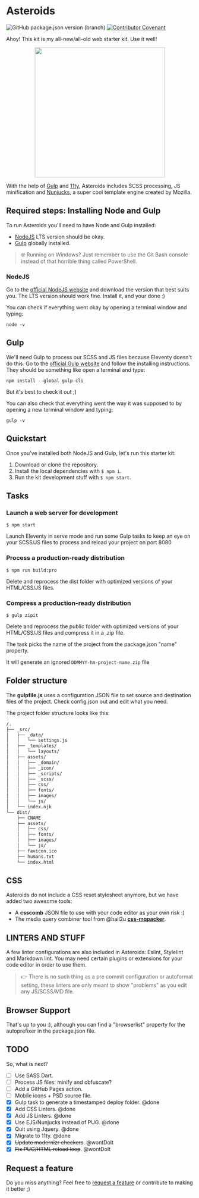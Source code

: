 
# Asteroids

![GitHub package.json version (branch)](https://img.shields.io/github/package-json/v/spacenomads/Asteroids/main?label=Version&labelColor=414141&color=ffcc00)
 [![Contributor Covenant](https://img.shields.io/badge/Contributor%20Covenant-2.1-4baaaa.svg?labelColor=%23414141&color=%23ffcc00)](code_of_conduct.md)

Ahoy! This kit is my all-new/all-old web starter kit. Use it well!

<center>
<img src="asteroids-700.png" width="350" alt="">
</center>

With the help of [Gulp](https://gulpjs.com) and [11ty](https://www.11ty.dev/), Asteroids includes SCSS processing, JS minification and [Nunjucks](https://mozilla.github.io/nunjucks/), a super cool template engine created by Mozilla.

## Required steps: Installing Node and Gulp

To run Asteroids you'll need to have Node and Gulp installed:

- [NodeJS](https://nodejs.org/en) LTS version should be okay.
- [Gulp](https://gulpjs.com/) globally installed.

> 🤓 Running on Windows? Just remember to use the Git Bash console instead of that horrible thing called PowerShell.

### NodeJS

Go to the [official NodeJS website](https://nodejs.org/en) and download the version that best suits you. The LTS version should work fine. Install it, and your done :)

You can check if everything went okay by opening a terminal window and typing:

```shell
node -v
```

## Gulp

We'll need Gulp to process our SCSS and JS files because Eleventy doesn't do this.
Go to the [official Gulp website](https://gulpjs.com/docs/en/getting-started/quick-start) and follow the installing instructions. They should be something like open a terminal and type:

```shell
npm install --global gulp-cli
```

But it's best to check it out ;)

You can also check that everything went the way it was supposed to by opening a new terminal window and typing:

```shell
gulp -v
```

## Quickstart

Once you've installed both NodeJS and Gulp, let's run this starter kit:

1. Download or clone the repository.
2. Install the local dependencies with `$ npm i`.
3. Run the kit development stuff with `$ npm start`.

## Tasks

### Launch a web server for development

```shell
$ npm start
```

Launch Eleventy in serve mode and run some Gulp tasks to keep an eye on your SCSS/JS files to process and reload your project on port 8080

### Process a production-ready distribution

```shell
$ npm run build:pro
```

Delete and reprocess the dist folder with optimized versions of your HTML/CSS/JS files.

### Compress a production-ready distribution

```shell
$ gulp zipit
```

Delete and reprocess the public folder with optimized versions of your HTML/CSS/JS files and compress it in a .zip file.

The task picks the name of the project from the package.json "name" property.

It will generate an ignored `DDMMYY-hm-project-name.zip` file

## Folder structure

The **gulpfile.js** uses a configuration JSON file to set source and destination files of the project.
Check config.json out and edit what you need.

The project folder structure looks like this:

```txt
/.
├── _src/
│   ├── _data/
│   │   └── settings.js
│   ├── _templates/
│   │   └── layouts/
│   ├── assets/
│   │   ├── _domain/
│   │   ├── _icon/
│   │   ├── _scripts/
│   │   ├── _scss/
│   │   ├── css/
│   │   ├── fonts/
│   │   ├── images/
│   │   └── js/
│   └── index.njk
└── dist/
    ├── CNAME
    ├── assets/
    │   ├── css/
    │   ├── fonts/
    │   ├── images/
    │   └── js/
    ├── favicon.ico
    ├── humans.txt
    └── index.html

```

## CSS

Asteroids do not include a CSS reset stylesheet anymore, but we have added two awesome tools:

- A **csscomb** JSON file to use with your code editor as your own risk :)
- The media query combiner tool from @hail2u [**css-mqpacker**](https://github.com/hail2u/node-css-mqpacker/pkgs/npm/css-mqpacker).

## LINTERS AND STUFF

A few linter configurations are also included in Asteroids: Eslint, Stylelint and Markdown lint. You may need certain plugins or extensions for your code editor in order to use them.

> 👉 There is no such thing as a pre commit configuration or autoformat setting, these linters are only meant to show "problems" as you edit any JS/SCSS/MD file.

## Browser Support

That's up to you :), although you can find a "browserlist" property for the autoprefixer in the package.json file.

## TODO

So, what is next?

- [ ] Use SASS Dart.
- [ ] Process JS files: minify and obfuscate?
- [ ] Add a GitHub Pages action.
- [ ] Mobile icons + PSD source file.
- [X] Gulp task to generate a timestamped deploy folder. @done
- [X] Add CSS Linters. @done
- [X] Add JS Linters. @done
- [X] Use EJS/Nunjucks instead of PUG. @done
- [X] Quit using Jquery. @done
- [X] Migrate to 11ty. @done
- [X] ~~Update modernizr checkers~~. @wontDoIt
- [X] ~~Fix PUG/HTML reload loop~~. @wontDoIt

## Request a feature

Do you miss anything? Feel free to [request a feature](https://github.com/spacenomads/Asteroids/issues/new?assignees=oneeyedman&labels=%F0%9F%92%A1+New%21&template=---feature-request.md&title=) or contribute to making it better ;)
